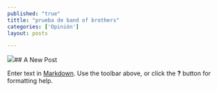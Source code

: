 ```yaml
---
published: "true"
tittle: "prueba de band of brothers"
categories: ['Opinión']
layout: posts

---
```


![](http://i.imgur.com/ySH3ZIXm.jpg)## A New Post

Enter text in [Markdown](http://daringfireball.net/projects/markdown/). Use the toolbar above, or click the **?** button for formatting help.
